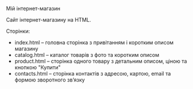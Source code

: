 Мій інтернет-магазин

Сайт інтернет-магазину на HTML.

Сторінки:
- index.html – головна сторінка з привітанням і коротким описом магазину
- catalog.html – каталог товарів з фото та коротким описом
- product.html – сторінка одного товару з детальним описом, ціною та кнопкою "Купити"
- contacts.html – сторінка контактів з адресою, картою, email та формою зворотного зв’язку

